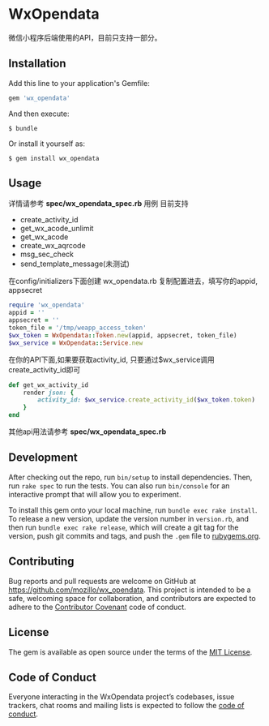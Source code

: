 # WxOpendata
微信小程序后端使用的API，目前只支持一部分。

## Installation

Add this line to your application's Gemfile:

```ruby
gem 'wx_opendata'
```

And then execute:

    $ bundle

Or install it yourself as:

    $ gem install wx_opendata

## Usage

详情请参考 **spec/wx_opendata_spec.rb** 用例
目前支持
* create_activity_id
* get_wx_acode_unlimit
* get_wx_acode
* create_wx_aqrcode
* msg_sec_check
* send_template_message(未测试)

在config/initializers下面创建 wx_opendata.rb
复制配置进去，填写你的appid, appsecret
```ruby
require 'wx_opendata'
appid = ''
appsecret = ''
token_file = '/tmp/weapp_access_token'
$wx_token = WxOpendata::Token.new(appid, appsecret, token_file)
$wx_service = WxOpendata::Service.new
```
在你的API下面,如果要获取activity_id, 只要通过$wx_service调用create_activity_id即可
```ruby
def get_wx_activity_id
    render json: {
        activity_id: $wx_service.create_activity_id($wx_token.token)
    }
end
```
其他api用法请参考 **spec/wx_opendata_spec.rb** 
## Development

After checking out the repo, run `bin/setup` to install dependencies. Then, run `rake spec` to run the tests. You can also run `bin/console` for an interactive prompt that will allow you to experiment.

To install this gem onto your local machine, run `bundle exec rake install`. To release a new version, update the version number in `version.rb`, and then run `bundle exec rake release`, which will create a git tag for the version, push git commits and tags, and push the `.gem` file to [rubygems.org](https://rubygems.org).

## Contributing

Bug reports and pull requests are welcome on GitHub at https://github.com/mozillo/wx_opendata. This project is intended to be a safe, welcoming space for collaboration, and contributors are expected to adhere to the [Contributor Covenant](http://contributor-covenant.org) code of conduct.

## License

The gem is available as open source under the terms of the [MIT License](http://opensource.org/licenses/MIT).

## Code of Conduct

Everyone interacting in the WxOpendata project’s codebases, issue trackers, chat rooms and mailing lists is expected to follow the [code of conduct](https://github.com/[USERNAME]/wx_opendata/blob/master/CODE_OF_CONDUCT.md).
